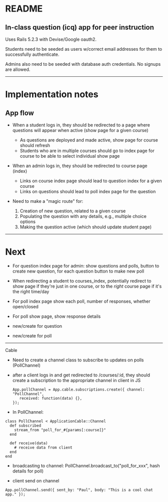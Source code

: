 # README

## In-class question (icq) app for peer instruction 

Uses Rails 5.2.3 with Devise/Google oauth2.  

Students need to be seeded as users w/correct email addresses for them to
successfully authenticate.

Admins also need to be seeded with database auth credentials.  No signups
are allowed.

---

# Implementation notes

App flow
--------

 * When a student logs in, they should be redirected to a page where questions will appear when active (show page for a given course)
   * As questions are deployed and made active, show page for course should
     refresh
   * Students who are in multiple courses should go to index page for course
     to be able to select individual show page

 * When an admin logs in, they should be redirected to course page (index)

   * Links on course index page should lead to question index for a given course
   * Links on questions should lead to poll index page for the question

 * Need to make a "magic route" for:
   1. Creation of new question, related to a given course
   2. Populating the question with any details, e.g., multiple choice options
   3. Making the question active (which should update student page)

---

# Next

 * For question index page for admin: show questions and polls, button to create new question, for each question button to make new poll
 * When redirecting a student to courses_index, potentially redirect to show page if they're just in one course, or to the *right* course page if it's the right time/day

 * For poll index page show each poll, number of responses, whether open/closed
 * For poll show page, show response details
 * new/create for question
 * new/create for poll

---
 
 Cable

  * Need to create a channel class to subscribe to updates on polls (PollChannel)
  * after a client logs in and get redirected to /courses/:id, they should
    create a subscription to the appropriate channel
     in client in JS
     ```
     App.pollChannel = App.cable.subscriptions.create({ channel: "PollChannel",
        received: function(data) {},
     });
     ```

  * In PollChannel:
  ```
  class PollChannel < ApplicationCable::Channel
    def subscribed
      stream_from "poll_for_#{params[:course]}"
    end

    def receive(data)
      # receive data from client
    end
  end
  ```

  * broadcasting to channel:
  PollChannel.broadcast_to("poll_for_xxx", hash details for poll)

  * client send on channel
  ```
  App.pollChannel.send({ sent_by: "Paul", body: "This is a cool chat app." });
  ```
